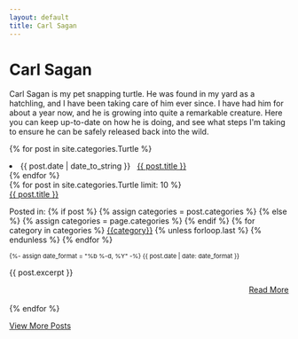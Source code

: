 ```yaml
---
layout: default
title: Carl Sagan
---
```

<div class="container">
  <h1>Carl Sagan</h1>
  <p>Carl Sagan is my pet snapping turtle. He was found in my yard as a hatchling, and I have been taking care of him ever since. I have had him for about a year now, and he is growing into quite a remarkable creature. Here you can keep up-to-date on how he is doing, and see what steps I'm taking to ensure he can be safely released back into the wild.</p>
</div>

{% for post in site.categories.Turtle %}
 <li><span>{{ post.date | date_to_string }}</span> &nbsp; <a href="{{ post.url }}">{{ post.title }}</a></li>
{% endfor %}

<div class="container">
  {% for post in site.categories.Turtle limit: 10 %}
    <div class="card">
      <div class="card-header">
        <a href="{{ post.url }}">{{ post.title }}</a>
        <p>Posted in:
          {% if post %}
            {% assign categories = post.categories %}
            {% else %}
              {% assign categories = page.categories %}
          {% endif %}
          {% for category in categories %}
            <a href="{{site.baseurl}}/categories/#{{category|slugize}}">{{category}}</a>
            {% unless forloop.last %}&nbsp;{% endunless %}
          {% endfor %}
        </p>
        <p style="font-size: 11px">
          <time datetime="{{ post.date | date_to_xmlschema }}">
            {%- assign date_format = "%b %-d, %Y" -%}
            {{ post.date | date: date_format }}
          </time>
        </p>
      </div>
      <div class="card-body">
        <p>{{ post.excerpt }}</p>
      </div>
      <div class="card-footer text-muted" align="right">
        <a href="{{ post.url }}"
        title="Read More"
        class="btn btn-shadow btn-sm btn-outline-primary" align="right">
        Read More
        </a>
      </div>
    </div>
    <br>
  {% endfor %}
  </div>

  <a href="/categories/#Turtle"
               title="View More Posts"
               class="btn btn-lg btn-danger btn-shadow px-3 my-2 ml-0 text-left" align="right">
              View More Posts
            </a>
